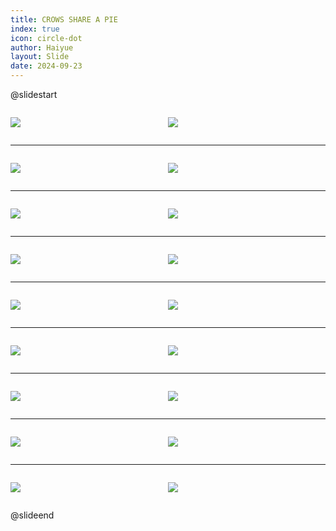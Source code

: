 ```yaml
---
title: CROWS SHARE A PIE
index: true
icon: circle-dot
author: Haiyue
layout: Slide
date: 2024-09-23
---
```

 
@slidestart

<div style="display:flex">
<div style="flex:1">

![](/reading/english/Level-N/CROWS%20SHARE%20A%20PIE/001.webp)
</div>
<div style="flex:1">

![](/reading/english/Level-N/CROWS%20SHARE%20A%20PIE/002.webp)
</div>
</div>

---

<div style="display:flex">
<div style="flex:1">

![](/reading/english/Level-N/CROWS%20SHARE%20A%20PIE/003.webp)
</div>
<div style="flex:1">

![](/reading/english/Level-N/CROWS%20SHARE%20A%20PIE/004.webp)
</div>
</div>

---

<div style="display:flex">
<div style="flex:1">

![](/reading/english/Level-N/CROWS%20SHARE%20A%20PIE/005.webp)
</div>
<div style="flex:1">

![](/reading/english/Level-N/CROWS%20SHARE%20A%20PIE/006.webp)
</div>
</div>

---

<div style="display:flex">
<div style="flex:1">

![](/reading/english/Level-N/CROWS%20SHARE%20A%20PIE/007.webp)
</div>
<div style="flex:1">

![](/reading/english/Level-N/CROWS%20SHARE%20A%20PIE/008.webp)
</div>
</div>

---

<div style="display:flex">
<div style="flex:1">

![](/reading/english/Level-N/CROWS%20SHARE%20A%20PIE/009.webp)
</div>
<div style="flex:1">

![](/reading/english/Level-N/CROWS%20SHARE%20A%20PIE/010.webp)
</div>
</div>

---

<div style="display:flex">
<div style="flex:1">

![](/reading/english/Level-N/CROWS%20SHARE%20A%20PIE/011.webp)
</div>
<div style="flex:1">

![](/reading/english/Level-N/CROWS%20SHARE%20A%20PIE/012.webp)
</div>
</div>

---

<div style="display:flex">
<div style="flex:1">

![](/reading/english/Level-N/CROWS%20SHARE%20A%20PIE/013.webp)
</div>
<div style="flex:1">

![](/reading/english/Level-N/CROWS%20SHARE%20A%20PIE/014.webp)
</div>
</div>

---

<div style="display:flex">
<div style="flex:1">

![](/reading/english/Level-N/CROWS%20SHARE%20A%20PIE/015.webp)
</div>
<div style="flex:1">

![](/reading/english/Level-N/CROWS%20SHARE%20A%20PIE/016.webp)
</div>
</div>

---

<div style="display:flex">
<div style="flex:1">

![](/reading/english/Level-N/CROWS%20SHARE%20A%20PIE/017.webp)
</div>
<div style="flex:1">

![](/reading/english/Level-N/CROWS%20SHARE%20A%20PIE/018.webp)
</div>
</div>

@slideend